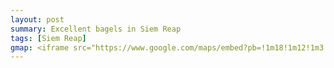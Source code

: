 ```yaml
---
layout: post
summary: Excellent bagels in Siem Reap
tags: [Siem Reap]
gmap: <iframe src="https://www.google.com/maps/embed?pb=!1m18!1m12!1m3!1d3881.9532481999245!2d103.85606641235118!3d13.353183206339846!2m3!1f0!2f0!3f0!3m2!1i1024!2i768!4f13.1!3m3!1m2!1s0x3110172ceab4d403%3A0xc11fd981db1c731e!2sNew%20York%20Bagels!5e0!3m2!1sen!2skh!4v1720444208279!5m2!1sen!2skh" width="600" height="450" style="border:0;" allowfullscreen="" loading="lazy" referrerpolicy="no-referrer-when-downgrade"></iframe>
---
```


